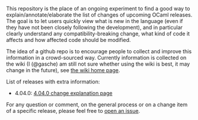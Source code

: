 This repository is the place of an ongoing experiment to find a good
way to explain/annotate/elaborate the list of changes of upcoming
OCaml releases. The goal is to let users quickly view what is new in
the language (even if they have not been closely following
the development), and in particular clearly understand any
compatibility-breaking change, what kind of code it affects and how
affected code should be modified.

The idea of a github repo is to encourage people to collect and
improve this information in a crowd-sourced way. Currently information
is collected on the wiki (I (@gasche) am still not sure whether using
the wiki is best, it may change in the future), see [the wiki home
page](../../wiki/).

List of releases with extra information:

- 4.04.0: [4.04.0 change explanation page](../../wiki/4.04.0-changes-explanation)


For any question or comment, on the general process or on a change
item of a specific release, please feel free to [open an
issue](../../issues).